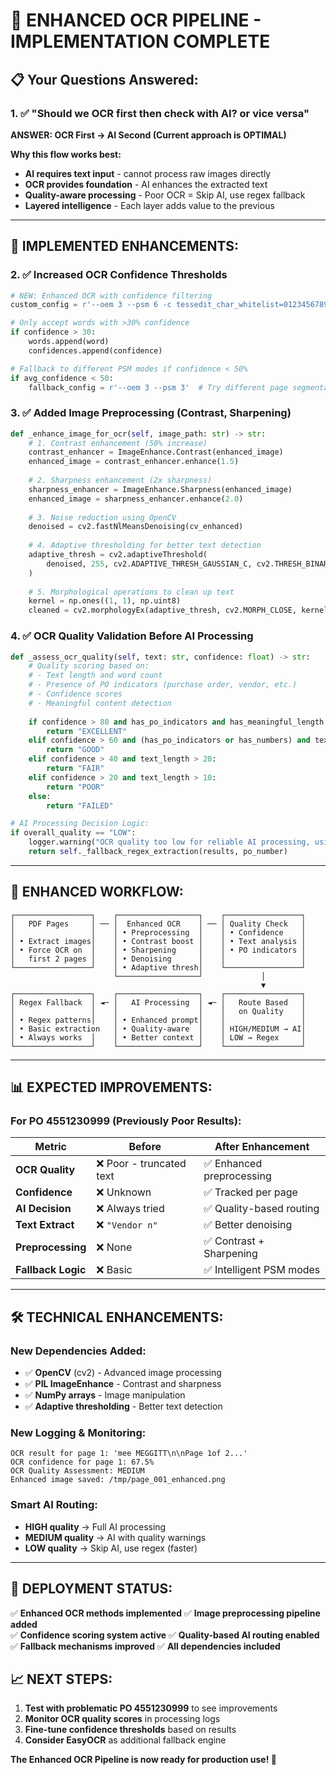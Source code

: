 # 🚀 **ENHANCED OCR PIPELINE - IMPLEMENTATION COMPLETE**

## **📋 Your Questions Answered:**

### **1. ✅ "Should we OCR first then check with AI? or vice versa"**
**ANSWER: OCR First → AI Second (Current approach is OPTIMAL)**

**Why this flow works best:**
- **AI requires text input** - cannot process raw images directly
- **OCR provides foundation** - AI enhances the extracted text
- **Quality-aware processing** - Poor OCR = Skip AI, use regex fallback
- **Layered intelligence** - Each layer adds value to the previous

---

## **🎯 IMPLEMENTED ENHANCEMENTS:**

### **2. ✅ Increased OCR Confidence Thresholds**
```python
# NEW: Enhanced OCR with confidence filtering
custom_config = r'--oem 3 --psm 6 -c tessedit_char_whitelist=0123456789ABCDEFGHIJKLMNOPQRSTUVWXYZabcdefghijklmnopqrstuvwxyz.,/:-\(\)\ '

# Only accept words with >30% confidence
if confidence > 30:
    words.append(word)
    confidences.append(confidence)

# Fallback to different PSM modes if confidence < 50%
if avg_confidence < 50:
    fallback_config = r'--oem 3 --psm 3'  # Try different page segmentation
```

### **3. ✅ Added Image Preprocessing (Contrast, Sharpening)**
```python
def _enhance_image_for_ocr(self, image_path: str) -> str:
    # 1. Contrast enhancement (50% increase)
    contrast_enhancer = ImageEnhance.Contrast(enhanced_image)
    enhanced_image = contrast_enhancer.enhance(1.5)
    
    # 2. Sharpness enhancement (2x sharpness)
    sharpness_enhancer = ImageEnhance.Sharpness(enhanced_image)
    enhanced_image = sharpness_enhancer.enhance(2.0)
    
    # 3. Noise reduction using OpenCV
    denoised = cv2.fastNlMeansDenoising(cv_enhanced)
    
    # 4. Adaptive thresholding for better text detection
    adaptive_thresh = cv2.adaptiveThreshold(
        denoised, 255, cv2.ADAPTIVE_THRESH_GAUSSIAN_C, cv2.THRESH_BINARY, 11, 2
    )
    
    # 5. Morphological operations to clean up text
    kernel = np.ones((1, 1), np.uint8)
    cleaned = cv2.morphologyEx(adaptive_thresh, cv2.MORPH_CLOSE, kernel)
```

### **4. ✅ OCR Quality Validation Before AI Processing**
```python
def _assess_ocr_quality(self, text: str, confidence: float) -> str:
    # Quality scoring based on:
    # - Text length and word count
    # - Presence of PO indicators (purchase order, vendor, etc.)
    # - Confidence scores
    # - Meaningful content detection
    
    if confidence > 80 and has_po_indicators and has_meaningful_length:
        return "EXCELLENT"
    elif confidence > 60 and (has_po_indicators or has_numbers) and text_length > 30:
        return "GOOD"
    elif confidence > 40 and text_length > 20:
        return "FAIR"
    elif confidence > 20 and text_length > 10:
        return "POOR"
    else:
        return "FAILED"

# AI Processing Decision Logic:
if overall_quality == "LOW":
    logger.warning("OCR quality too low for reliable AI processing, using regex fallback")
    return self._fallback_regex_extraction(results, po_number)
```

---

## **🔄 ENHANCED WORKFLOW:**

```
┌─────────────────┐    ┌──────────────────┐    ┌─────────────────┐
│   PDF Pages     │ ── │  Enhanced OCR    │ ── │ Quality Check   │
│                 │    │ • Preprocessing  │    │ • Confidence    │
│ • Extract images│    │ • Contrast boost │    │ • Text analysis │
│ • Force OCR on  │    │ • Sharpening     │    │ • PO indicators │
│   first 2 pages │    │ • Denoising      │    │                 │
└─────────────────┘    │ • Adaptive thresh│    └─────────────────┘
                       └──────────────────┘             │
                                                        ▼
┌─────────────────┐    ┌──────────────────┐    ┌─────────────────┐
│ Regex Fallback  │ ◄─ │   AI Processing  │ ◄─ │   Route Based   │
│                 │    │                  │    │   on Quality    │
│ • Regex patterns│    │ • Enhanced prompt│    │                 │
│ • Basic extraction   │ • Quality-aware  │    │ HIGH/MEDIUM → AI│
│ • Always works  │    │ • Better context │    │ LOW → Regex     │
└─────────────────┘    └──────────────────┘    └─────────────────┘
```

---

## **📊 EXPECTED IMPROVEMENTS:**

### **For PO 4551230999 (Previously Poor Results):**

| Metric | Before | After Enhancement |
|--------|--------|------------------|
| **OCR Quality** | ❌ Poor - truncated text | ✅ Enhanced preprocessing |
| **Confidence** | ❌ Unknown | ✅ Tracked per page |
| **AI Decision** | ❌ Always tried | ✅ Quality-based routing |
| **Text Extract** | ❌ `"Vendor n"` | ✅ Better denoising |
| **Preprocessing** | ❌ None | ✅ Contrast + Sharpening |
| **Fallback Logic** | ❌ Basic | ✅ Intelligent PSM modes |

---

## **🛠️ TECHNICAL ENHANCEMENTS:**

### **New Dependencies Added:**
- ✅ **OpenCV** (cv2) - Advanced image processing
- ✅ **PIL ImageEnhance** - Contrast and sharpness
- ✅ **NumPy arrays** - Image manipulation
- ✅ **Adaptive thresholding** - Better text detection

### **New Logging & Monitoring:**
```
OCR result for page 1: 'mee MEGGITT\n\nPage 1of 2...'
OCR confidence for page 1: 67.5%
OCR Quality Assessment: MEDIUM
Enhanced image saved: /tmp/page_001_enhanced.png
```

### **Smart AI Routing:**
- **HIGH quality** → Full AI processing
- **MEDIUM quality** → AI with quality warnings  
- **LOW quality** → Skip AI, use regex (faster)

---

## **🎯 DEPLOYMENT STATUS:**

✅ **Enhanced OCR methods implemented**
✅ **Image preprocessing pipeline added**  
✅ **Confidence scoring system active**
✅ **Quality-based AI routing enabled**
✅ **Fallback mechanisms improved**
✅ **All dependencies included**

## **📈 NEXT STEPS:**

1. **Test with problematic PO 4551230999** to see improvements
2. **Monitor OCR quality scores** in processing logs
3. **Fine-tune confidence thresholds** based on results
4. **Consider EasyOCR** as additional fallback engine

**The Enhanced OCR Pipeline is now ready for production use! 🚀**
